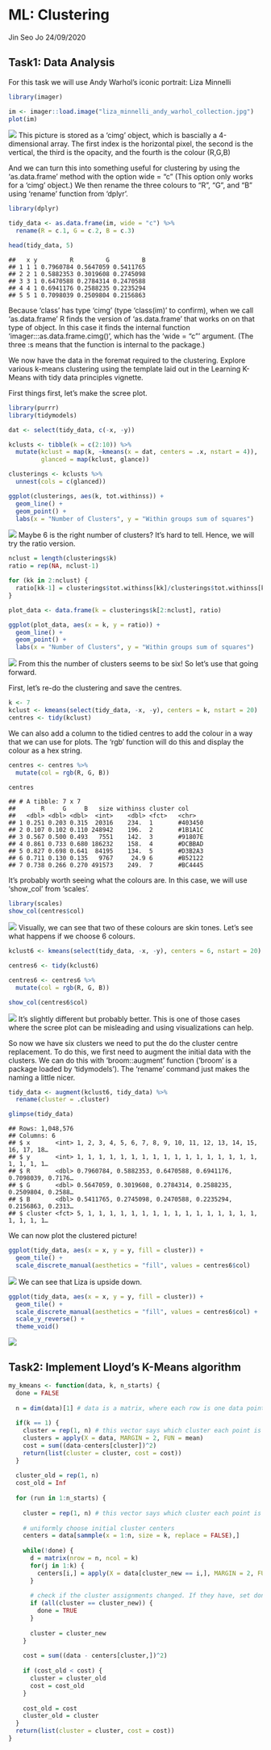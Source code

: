 ML: Clustering
================
Jin Seo Jo
24/09/2020

## Task1: Data Analysis

For this task we will use Andy Warhol’s iconic portrait: Liza Minnelli

``` r
library(imager)

im <- imager::load.image("liza_minnelli_andy_warhol_collection.jpg")
plot(im)
```

![](README_figs/README-unnamed-chunk-1-1.png)<!-- --> This picture is
stored as a ‘cimg’ object, which is bascially a 4-dimensional array. The
first index is the horizontal pixel, the second is the vertical, the
third is the opacity, and the fourth is the colour (R,G,B)

And we can turn this into something useful for clustering by using the
‘as.data.frame’ method with the option wide = “c” (This option only
works for a ‘cimg’ object.) We then rename the three colours to “R”,
“G”, and “B” using ‘rename’ function from ‘dplyr’.

``` r
library(dplyr)

tidy_data <- as.data.frame(im, wide = "c") %>% 
  rename(R = c.1, G = c.2, B = c.3)

head(tidy_data, 5)
```

    ##   x y         R         G         B
    ## 1 1 1 0.7960784 0.5647059 0.5411765
    ## 2 2 1 0.5882353 0.3019608 0.2745098
    ## 3 3 1 0.6470588 0.2784314 0.2470588
    ## 4 4 1 0.6941176 0.2588235 0.2235294
    ## 5 5 1 0.7098039 0.2509804 0.2156863

Because ‘class’ has type ‘cimg’ (type ‘class(im)’ to confirm), when we
call ‘as.data.frame’ R finds the version of ‘as.data.frame’ that works
on on that type of object. In this case it finds the internal function
‘imager:::as.data.frame.cimg()’, which has the ‘wide = “c”’ argument.
(The three :s means that the function is internal to the package.)

We now have the data in the foremat required to the clustering. Explore
various k-means clustering using the template laid out in the Learning
K-Means with tidy data principles vignette.

First things first, let’s make the scree plot.

``` r
library(purrr)
library(tidymodels)

dat <- select(tidy_data, c(-x, -y))

kclusts <- tibble(k = c(2:10)) %>% 
  mutate(kclust = map(k, ~kmeans(x = dat, centers = .x, nstart = 4)),
         glanced = map(kclust, glance))

clusterings <- kclusts %>% 
  unnest(cols = c(glanced))

ggplot(clusterings, aes(k, tot.withinss)) +
  geom_line() +
  geom_point() +
  labs(x = "Number of Clusters", y = "Within groups sum of squares")
```

![](README_figs/README-unnamed-chunk-3-1.png)<!-- --> Maybe 6 is the
right number of clusters? It’s hard to tell. Hence, we will try the
ratio version.

``` r
nclust = length(clusterings$k)
ratio = rep(NA, nclust-1)

for (kk in 2:nclust) {
  ratio[kk-1] = clusterings$tot.withinss[kk]/clusterings$tot.withinss[kk-1]
}

plot_data <- data.frame(k = clusterings$k[2:nclust], ratio)

ggplot(plot_data, aes(x = k, y = ratio)) +
  geom_line() +
  geom_point() +
  labs(x = "Number of Clusters", y = "Within groups sum of squares")
```

![](README_figs/README-unnamed-chunk-4-1.png)<!-- --> From this the
number of clusters seems to be six\! So let’s use that going forward.

First, let’s re-do the clustering and save the centres.

``` r
k <- 7
kclust <- kmeans(select(tidy_data, -x, -y), centers = k, nstart = 20)
centres <- tidy(kclust)
```

We can also add a column to the tidied centres to add the colour in a
way that we can use for plots. The ‘rgb’ function will do this and
display the colour as a hex string.

``` r
centres <- centres %>% 
  mutate(col = rgb(R, G, B))

centres
```

    ## # A tibble: 7 x 7
    ##       R     G     B   size withinss cluster col    
    ##   <dbl> <dbl> <dbl>  <int>    <dbl> <fct>   <chr>  
    ## 1 0.251 0.203 0.315  20316    234.  1       #403450
    ## 2 0.107 0.102 0.110 248942    196.  2       #1B1A1C
    ## 3 0.567 0.500 0.493   7551    142.  3       #91807E
    ## 4 0.861 0.733 0.680 186232    158.  4       #DCBBAD
    ## 5 0.827 0.698 0.641  84195    134.  5       #D3B2A3
    ## 6 0.711 0.130 0.135   9767     24.9 6       #B52122
    ## 7 0.738 0.266 0.270 491573    249.  7       #BC4445

It’s probably worth seeing what the colours are. In this case, we will
use ‘show\_col’ from ‘scales’.

``` r
library(scales)
show_col(centres$col)
```

![](README_figs/README-unnamed-chunk-7-1.png)<!-- --> Visually, we can
see that two of these colours are skin tones. Let’s see what happens if
we choose 6 colours.

``` r
kclust6 <- kmeans(select(tidy_data, -x, -y), centers = 6, nstart = 20)

centres6 <- tidy(kclust6)

centres6 <- centres6 %>% 
  mutate(col = rgb(R, G, B))

show_col(centres6$col)
```

![](README_figs/README-unnamed-chunk-8-1.png)<!-- --> It’s slightly
different but probably better. This is one of those cases where the
scree plot can be misleading and using visualizations can help.

So now we have six clusters we need to put the do the cluster centre
replacement. To do this, we first need to augment the initial data with
the clusters. We can do this with ‘broom::augment’ function (‘broom’ is
a package loaded by ‘tidymodels’). The ‘rename’ command just makes the
naming a little nicer.

``` r
tidy_data <- augment(kclust6, tidy_data) %>% 
  rename(cluster = .cluster)

glimpse(tidy_data)
```

    ## Rows: 1,048,576
    ## Columns: 6
    ## $ x       <int> 1, 2, 3, 4, 5, 6, 7, 8, 9, 10, 11, 12, 13, 14, 15, 16, 17, 18…
    ## $ y       <int> 1, 1, 1, 1, 1, 1, 1, 1, 1, 1, 1, 1, 1, 1, 1, 1, 1, 1, 1, 1, 1…
    ## $ R       <dbl> 0.7960784, 0.5882353, 0.6470588, 0.6941176, 0.7098039, 0.7176…
    ## $ G       <dbl> 0.5647059, 0.3019608, 0.2784314, 0.2588235, 0.2509804, 0.2588…
    ## $ B       <dbl> 0.5411765, 0.2745098, 0.2470588, 0.2235294, 0.2156863, 0.2313…
    ## $ cluster <fct> 5, 1, 1, 1, 1, 1, 1, 1, 1, 1, 1, 1, 1, 1, 1, 1, 1, 1, 1, 1, 1…

We can now plot the clustered picture\!

``` r
ggplot(tidy_data, aes(x = x, y = y, fill = cluster)) +
  geom_tile() +
  scale_discrete_manual(aesthetics = "fill", values = centres6$col)
```

![](README_figs/README-unnamed-chunk-10-1.png)<!-- --> We can see that
Liza is upside down.

``` r
ggplot(tidy_data, aes(x = x, y = y, fill = cluster)) +
  geom_tile() +
  scale_discrete_manual(aesthetics = "fill", values = centres6$col) +
  scale_y_reverse() +
  theme_void()
```

![](README_figs/README-unnamed-chunk-11-1.png)<!-- -->

## Task2: Implement Lloyd’s K-Means algorithm

``` r
my_kmeans <- function(data, k, n_starts) {
  done = FALSE
  
  n = dim(data)[1] # data is a matrix, where each row is one data point
  
  if(k == 1) {
    cluster = rep(1, n) # this vector says which cluster each point is in
    clusters = apply(X = data, MARGIN = 2, FUN = mean)
    cost = sum((data-centers[cluster])^2)
    return(list(cluster = cluster, cost = cost))
  }
  
  cluster_old = rep(1, n)
  cost_old = Inf
  
  for (run in 1:n_starts) {
    
    cluster = rep(1, n) # this vector says which cluster each point is in
    
    # uniformly choose initial cluster centers
    centers = data[sammple(x = 1:n, size = k, replace = FALSE),]
    
    while(!done) {
      d = matrix(nrow = n, ncol = k)
      for(j in 1:k) {
        centers[i,] = apply(X = data[cluster_new == i,], MARGIN = 2, FUN = mean)
      }
      
      # check if the cluster assignments changed. If they have, set done = TRUE
      if (all(cluster == cluster_new)) {
        done = TRUE
      }
      
      cluster = cluster_new
    }
    
    cost = sum((data - centers[cluster,])^2)
    
    if (cost_old < cost) {
      cluster = cluster_old
      cost = cost_old
    }
    
    cost_old = cost
    cluster_old = cluster
  }
  return(list(cluster = cluster, cost = cost))
}
```
